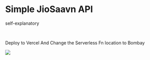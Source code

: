# Simple JioSaavn API
self-explanatory

<br/>
<p>Deploy to Vercel And Change the Serverless Fn location to Bombay</p>
<a href="https://vercel.com/new/clone?repository-url=https://github.com/aditya-the-pro/JioSaavnAPI"><img src="https://vercel.com/button"/></a>

